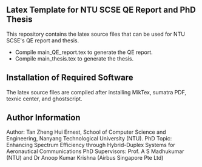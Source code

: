 ## Latex Template for NTU SCSE QE Report and PhD Thesis ##
This repository contains the latex source files that can be used for NTU SCSE's QE report and thesis.
- Compile main_QE_report.tex to generate the QE report.
- Compile main_thesis.tex to generate the thesis.

## Installation of Required Software ##
The latex source files are compiled after installing MikTex, sumatra PDF, texnic center, and ghostscript.

## Author Information ##
Author: Tan Zheng Hui Ernest, School of Computer Science and Engineering, Nanyang Technological University (NTU).
PhD Topic: Enhancing Spectrum Efficiency through Hybrid-Duplex Systems for Aeronautical Communications
PhD Supervisors: Prof. A S Madhukumar (NTU) and Dr Anoop Kumar Krishna (Airbus Singapore Pte Ltd)